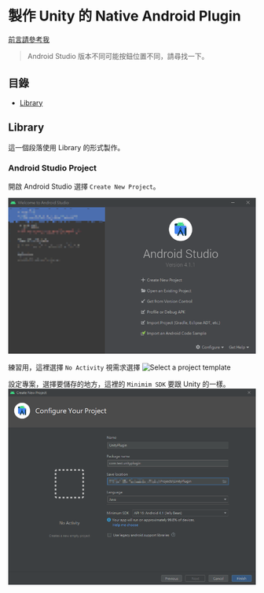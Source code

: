 # 製作 Unity 的 Native Android Plugin
[前言請參考我](Unity-native-ios-plugin.md)
> Android Studio 版本不同可能按鈕位置不同，請尋找一下。

## 目錄
- [Library](#library)

## Library
這一個段落使用 Library 的形式製作。

### Android Studio Project
開啟 Android Studio 選擇 `Create New Project`。

![Create new project in android studio](Upload/UnityNativeAndroidPlugin/AndroidStudio_create_project.png)

練習用，這裡選擇 `No Activity` 視需求選擇
![Select a project template](Upload/UnityNativeAndroidPlugin/AndroidStudio_select_project_template)

設定專案，選擇要儲存的地方，這裡的 `Minimim SDK` 要跟 Unity 的一樣。
![Configure your project](Upload/UnityNativeAndroidPlugin/AndroidStudio_configure_project.png)   
